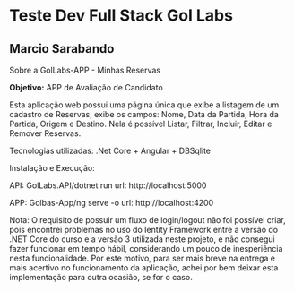 # Teste Dev Full Stack Gol Labs
## Marcio Sarabando

Sobre a GolLabs-APP - Minhas Reservas

<b>Objetivo:</b> APP de Avaliação de Candidato

Esta aplicação web possui uma página única que exibe a listagem de um cadastro de Reservas, exibe os campos: Nome, Data da Partida, Hora da Partida, Origem e Destino. Nela é possível Listar, Filtrar, Incluir, Editar e Remover Reservas.

Tecnologias utilizadas:
.Net Core + Angular + DBSqlite

Instalação e Execução:

API: GolLabs.API/dotnet run
url: http://localhost:5000

APP: Golbas-App/ng serve -o 
url: http://localhost:4200

Nota: O requisito de possuir um fluxo de login/logout não foi possível criar, pois encontrei problemas no uso do Ientity Framework entre a versão do .NET Core do curso e a versão 3 utilizada neste projeto, e não consegui fazer funcionar em tempo hábil, considerando um pouco de inesperiência nesta funcionalidade. Por este motivo, para ser mais breve na entrega e mais acertivo no funcionamento da aplicação, achei por bem deixar esta implementação para outra ocasião, se for o caso.